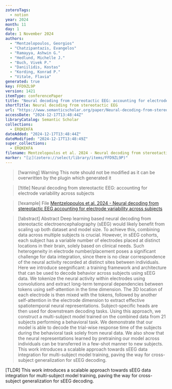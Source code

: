 ```yaml
---
zoteroTags:
  - notion
year: 2024
month: 11
day: 1
date: 1 November 2024
authors:
  - "Mentzelopoulos, Georgios"
  - "Chatzipantazis, Evangelos"
  - "Ramayya, Ashwin G."
  - "Hedlund, Michelle J."
  - "Buch, Vivek P."
  - "Daniilidis, Kostas"
  - "Kording, Konrad P."
  - "Vitale, Flavia"
generated: true
key: FFD9ZL9P
version: 1421
itemType: conferencePaper
title: "Neural decoding from stereotactic EEG: accounting for electrode variability across subjects"
shortTitle: Neural decoding from stereotactic EEG
url: "https://www.semanticscholar.org/paper/Neural-decoding-from-stereotactic-EEG%3A-accounting-Mentzelopoulos-Chatzipantazis/56fe18529ea9dc04f245149a8b9f06a896f6fc05"
accessDate: "2024-12-17T13:48:44Z"
libraryCatalog: Semantic Scholar
collections:
  - ERQKEKFA
dateAdded: "2024-12-17T13:48:44Z"
dateModified: "2024-12-17T13:48:49Z"
super_collections:
  - ERQKEKFA
filename: Mentzelopoulos et al. 2024 - Neural decoding from stereotactic EEG accounting for electrode variability across subjects
marker: "[🇿](zotero://select/library/items/FFD9ZL9P)"
---
```


>[!warning] Warning
> This note should not be modified as it can be overwritten by the plugin which generated it

> [!title] Neural decoding from stereotactic EEG: accounting for electrode variability across subjects

> [!example] File
> [Mentzelopoulos et al. 2024 - Neural decoding from stereotactic EEG accounting for electrode variability across subjects](Mentzelopoulos%20et%20al.%202024%20-%20Neural%20decoding%20from%20stereotactic%20EEG%20accounting%20for%20electrode%20variability%20across%20subjects.pdf)

> [!abstract] Abstract
> Deep learning based neural decoding from stereotactic electroencephalography (sEEG) would likely benefit from scaling up both dataset and model size. To achieve this, combining data across multiple subjects is crucial. However, in sEEG cohorts, each subject has a variable number of electrodes placed at distinct locations in their brain, solely based on clinical needs. Such heterogeneity in electrode number/placement poses a significant challenge for data integration, since there is no clear correspondence of the neural activity recorded at distinct sites between individuals. Here we introduce seegnificant: a training framework and architecture that can be used to decode behavior across subjects using sEEG data. We tokenize the neural activity within electrodes using convolutions and extract long-term temporal dependencies between tokens using self-attention in the time dimension. The 3D location of each electrode is then mixed with the tokens, followed by another self-attention in the electrode dimension to extract effective spatiotemporal neural representations. Subject-specific heads are then used for downstream decoding tasks. Using this approach, we construct a multi-subject model trained on the combined data from 21 subjects performing a behavioral task. We demonstrate that our model is able to decode the trial-wise response time of the subjects during the behavioral task solely from neural data. We also show that the neural representations learned by pretraining our model across individuals can be transferred in a few-shot manner to new subjects. This work introduces a scalable approach towards sEEG data integration for multi-subject model training, paving the way for cross-subject generalization for sEEG decoding.

[TLDR] This work introduces a scalable approach towards sEEG data integration for multi-subject model training, paving the way for cross-subject generalization for sEEG decoding.

